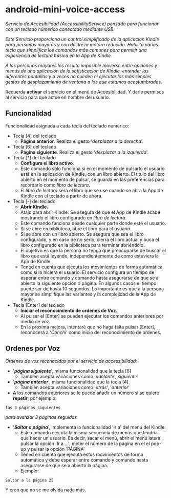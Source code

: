 # android-mini-voice-access

_Servicio de Accesibilidad (AccessibilityService) pensado para funcionar con un teclado númerico conectado mediante USB._

_Este Servicio proporciona un control simplificado de la aplicación Kindle para personas mayores y con destreza motora reducida. Habilita varias tecla que simplifica los
comandos más comunes para permitir una experiencia de lectura básica en la App de Kindle._

_A las personas mayores les resulta imposible moverse entre opciones y menús de una aplicación de la sofisticación de Kindle, entender las diferentes pantallas y a veces no pueden ni ejecutar los más simples gestos de desplazamiento de ventana
 a los que estamos acostumbrados_.

Recuerda **activar** el servicio en el menú de Accesibilidad. Y darle permisos al servicio para que actue en nombre del usuario. 

## Funcionalidad
Funcionalidad asignada a cada tecla del teclado numérico:
- Tecla [4] del teclado
  - **Página anterior**. Realiza el gesto '_desplazar a la derecha_'.
- Tecla [6] del teclado
  - **Página siguiente**. Realiza el gesto '_desplazar a la izquierda_'.
- Tecla [*] del teclado
  - **Configura el libro activo**.
  - Este comando sólo funciona si en el momento de pulsarlo el usuario está en la aplicación de Kindle, con un libro abierto.
  El titulo del libro abierto en el momento de pulsar, se guarda en las preferencias para recordarlo como _libro de lectura_.
  - El _libro de lectura_ será el libro que se use cuando se abra la App de Kindle con el teclado a partir de ahora.
- Tecla [-] del teclado
  - **Abrir Kindle**.
  - Atajo para abrir Kindle. Se asegura de que el App de Kindle acabe mostrando el libro configurado en _libro de lectura_.
  - Este comando funciona desde cualquier parte donde esté el usuario.
  - Si se abre en biblioteca, abre el libro para el usuario.
  - Si se abre con un libro abierto. Se asegura que sea el libro configurado, y en caso de no serlo, cierra el libro actual y buca el libro configurado en la biblioteca para terminar abriéndolo.
  - El objetivo es que la persona no tenga que preocuparse de buscar el libro que está leyendo, independientemente de como estuviera la App de Kindle.
  - Tened en cuenta que ejecuta los movimientos de forma automática como si lo hiciera el usuario. El servicio configura un tiempo de esperar entre comando y comando
  hasta asegurarse de que se a abierto la siguiente opción ó página. En algunos casos el tiempo puede ser de hasta 10 segundos. Lo importante es que a la persona mayor se simplifique las variantes 
  y la complejidad de la App de Kindle.
- Tecla [Enter] del teclado
  - **Iniciar el reconocimiento de ordenes de Voz**.
  - Al pulsar el [Enter] se pueden ejecutar los comandos anteriores por medio de voz.
  - En la próxima mejora, intentaré que no haga falta pulsar [Enter], reconocerá a '_Conchi_' como inicio del reconocimiento de ordenes. 
 
 ## Ordenes por Voz
 _Ordenes de voz reconocidas por el servicio de accessibilidad:_
- '_**página siguiente**_', misma funcionalidad que la tecla [6]
  - También acepta variaciones como '_adelante_', _siguiente'_
- '_**página anterior**_', misma funcionalidad que la tecla [4].
  - También acepta variaciones como '_atrás_', '_anterior_'
- A los comandos anteriores se le puede añadir un número si se quiere **repetir**, por ejemplo:
```
las 3 páginas siguientes
```
_para avanzar 3 páginas seguidas_

- '_**Saltar a página**_', implementa la funcionalidad 'Ir a' del menú del Kindle.
  - Este comando ejecuta la misma secuencia de menús que tendría que hacer un usuario. Es decir, sacar el menú, abrir el menú lateral, pulsar la opción 'Ir a ...', meter el número 
  de la página en el el pop-up y pulsar la opción 'PÁGINA'
  - Tened en cuenta que ejecuta estos movimientos de forma automática y debe esperar entre comando y comando hasta asegurarse de que se a abierto la página.
  -  Ejemplo:

```
Saltar a la página 25
```

  
  Y creo que no se me olvida nada más.
  
  
